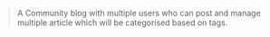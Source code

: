 > A Community blog with multiple users who can post and manage multiple article which will be categorised based on tags.

